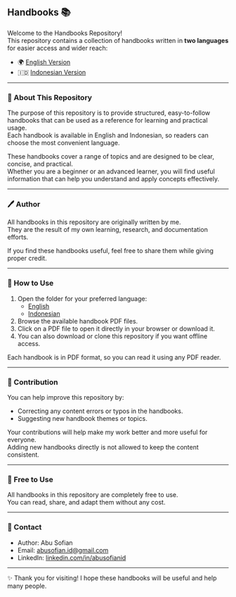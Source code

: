 ## Handbooks 📚

Welcome to the Handbooks Repository!  
This repository contains a collection of handbooks written in **two languages** for easier access and wider reach:  

- 🌍 [English Version](./english)  
- 🇮🇩 [Indonesian Version](./indonesia)  

---

### 📖 About This Repository
The purpose of this repository is to provide structured, easy-to-follow handbooks that can be used as a reference for learning and practical usage.  
Each handbook is available in English and Indonesian, so readers can choose the most convenient language.  

These handbooks cover a range of topics and are designed to be clear, concise, and practical.  
Whether you are a beginner or an advanced learner, you will find useful information that can help you understand and apply concepts effectively.  

---

### 🖊️ Author
All handbooks in this repository are originally written by me.  
They are the result of my own learning, research, and documentation efforts.  

If you find these handbooks useful, feel free to share them while giving proper credit.

---

### 🚀 How to Use
1. Open the folder for your preferred language:  
   - [English](./english)  
   - [Indonesian](./indonesia)  
2. Browse the available handbook PDF files.  
3. Click on a PDF file to open it directly in your browser or download it.  
4. You can also download or clone this repository if you want offline access.  

Each handbook is in PDF format, so you can read it using any PDF reader.

---

### 🤝 Contribution
You can help improve this repository by:  
- Correcting any content errors or typos in the handbooks.  
- Suggesting new handbook themes or topics.  

Your contributions will help make my work better and more useful for everyone.  
Adding new handbooks directly is not allowed to keep the content consistent.  

---

### 💸 Free to Use
All handbooks in this repository are completely free to use.  
You can read, share, and adapt them without any cost.  

---

### 📧 Contact
- Author: Abu Sofian  
- Email: [abusofian.id@gmail.com](mailto:abusofian.id@gmail.com)  
- LinkedIn: [linkedin.com/in/abusofianid](https://www.linkedin.com/in/abusofianid)  

---

✨ Thank you for visiting! I hope these handbooks will be useful and help many people.
